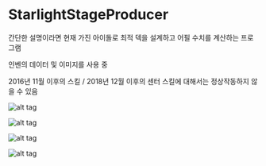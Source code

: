 # StarlightStageProducer

간단한 설명이라면 현재 가진 아이돌로 최적 덱을 설계하고 어필 수치를 계산하는 프로그램

인벤의 데이터 및 이미지를 사용 중

2016년 11월 이후의 스킬 / 2018년 12월 이후의 센터 스킬에 대해서는 정상작동하지 않을 수 있음

![alt tag](https://github.com/shimika/StarlightStageProducer/blob/master/ss/1.png)

![alt tag](https://github.com/shimika/StarlightStageProducer/blob/master/ss/2.png)

![alt tag](https://github.com/shimika/StarlightStageProducer/blob/master/ss/3.png)

![alt tag](https://github.com/shimika/StarlightStageProducer/blob/master/ss/4.png)


